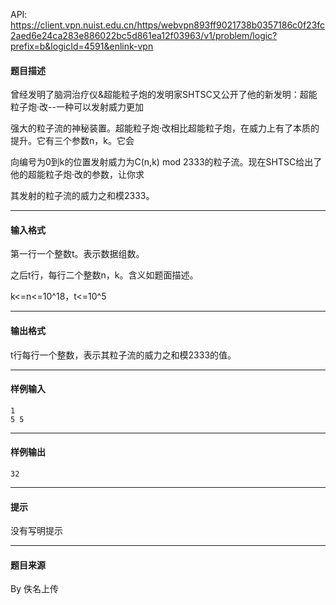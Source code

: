 API: https://client.vpn.nuist.edu.cn/https/webvpn893ff9021738b0357186c0f23fc2aed6e24ca283e886022bc5d861ea12f03963/v1/problem/logic?prefix=b&logicId=4591&enlink-vpn

#### 题目描述

曾经发明了脑洞治疗仪&超能粒子炮的发明家SHTSC又公开了他的新发明：超能粒子炮·改--一种可以发射威力更加

强大的粒子流的神秘装置。超能粒子炮·改相比超能粒子炮，在威力上有了本质的提升。它有三个参数n，k。它会

向编号为0到k的位置发射威力为C(n,k) mod 2333的粒子流。现在SHTSC给出了他的超能粒子炮·改的参数，让你求

其发射的粒子流的威力之和模2333。

---

#### 输入格式

第一行一个整数t。表示数据组数。

之后t行，每行二个整数n，k。含义如题面描述。

k<=n<=10^18，t<=10^5

---

#### 输出格式

t行每行一个整数，表示其粒子流的威力之和模2333的值。

---

#### 样例输入
```
1
5 5	

```

---

#### 样例输出
```
32
```

---

#### 提示

没有写明提示

---

#### 题目来源

By 佚名上传